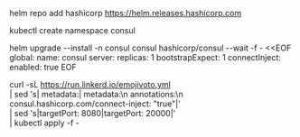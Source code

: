 helm repo add hashicorp https://helm.releases.hashicorp.com

kubectl create namespace consul

helm upgrade --install -n consul consul hashicorp/consul --wait -f - <<EOF
global:
  name: consul
server:
  replicas: 1
  bootstrapExpect: 1
connectInject:
  enabled: true
EOF

curl -sL https://run.linkerd.io/emojivoto.yml \
  | sed 's|    metadata:|    metadata:\n      annotations:\n        consul.hashicorp.com/connect-inject: "true"|' \
  | sed 's|targetPort: 8080|targetPort: 20000|' \
  | kubectl apply -f -
